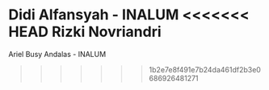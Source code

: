 Didi Alfansyah - INALUM
<<<<<<< HEAD
Rizki Novriandri
=======
Ariel Busy Andalas - INALUM
>>>>>>> 1b2e7e8f491e7b24da461df2b3e0686926481271
